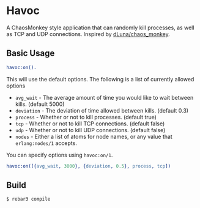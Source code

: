 Havoc
======

A ChaosMonkey style application that can randomly kill processes, as well as
TCP and UDP connections. Inspired by [dLuna/chaos_monkey](https://github.com/dLuna/chaos_monkey).

Basic Usage
-----------
``` erlang
havoc:on().
```

This will use the default options. The following is a list of currently
allowed options

* `avg_wait` - The average amount of time you would like to wait between kills.
  (default 5000)
* `deviation` - The deviation of time allowed between kills. (default 0.3)
* `process` - Whether or not to kill processes. (default true)
* `tcp` - Whether or not to kill TCP connections. (default false)
* `udp` - Whether or not to kill UDP connections. (default false)
* `nodes` - Either a list of atoms for node names, or any value that
  `erlang:nodes/1` accepts.

You can specify options using `havoc:on/1`.

``` erlang
havoc:on([{avg_wait, 3000}, {deviation, 0.5}, process, tcp])
```

Build
-----

    $ rebar3 compile
